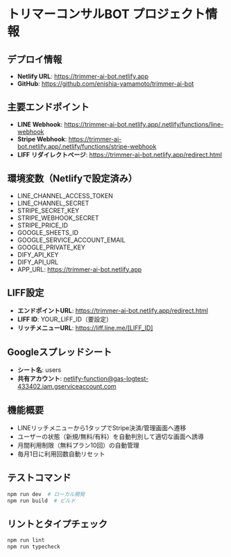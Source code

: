 # トリマーコンサルBOT プロジェクト情報

## デプロイ情報
- **Netlify URL**: https://trimmer-ai-bot.netlify.app
- **GitHub**: https://github.com/enishia-yamamoto/trimmer-ai-bot

## 主要エンドポイント
- **LINE Webhook**: https://trimmer-ai-bot.netlify.app/.netlify/functions/line-webhook
- **Stripe Webhook**: https://trimmer-ai-bot.netlify.app/.netlify/functions/stripe-webhook
- **LIFF リダイレクトページ**: https://trimmer-ai-bot.netlify.app/redirect.html

## 環境変数（Netlifyで設定済み）
- LINE_CHANNEL_ACCESS_TOKEN
- LINE_CHANNEL_SECRET  
- STRIPE_SECRET_KEY
- STRIPE_WEBHOOK_SECRET
- STRIPE_PRICE_ID
- GOOGLE_SHEETS_ID
- GOOGLE_SERVICE_ACCOUNT_EMAIL
- GOOGLE_PRIVATE_KEY
- DIFY_API_KEY
- DIFY_API_URL
- APP_URL: https://trimmer-ai-bot.netlify.app

## LIFF設定
- **エンドポイントURL**: https://trimmer-ai-bot.netlify.app/redirect.html
- **LIFF ID**: YOUR_LIFF_ID（要設定）
- **リッチメニューURL**: https://liff.line.me/[LIFF_ID]

## Googleスプレッドシート
- **シート名**: users
- **共有アカウント**: netlify-function@gas-logtest-433402.iam.gserviceaccount.com

## 機能概要
- LINEリッチメニューから1タップでStripe決済/管理画面へ遷移
- ユーザーの状態（新規/無料/有料）を自動判別して適切な画面へ誘導
- 月間利用制限（無料プラン10回）の自動管理
- 毎月1日に利用回数自動リセット

## テストコマンド
```bash
npm run dev  # ローカル開発
npm run build  # ビルド
```

## リントとタイプチェック
```bash
npm run lint
npm run typecheck
```